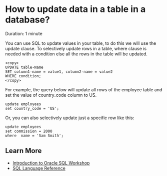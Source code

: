 # How to update data in a table in a database?

Duration: 1 minute

You can use SQL to update values in your table, to do this we will use the update clause. To selectively update rows in a table, where clause is needed with a condition else all the rows in the table will be updated.

```
<copy>
UPDATE table-Name
SET column1-name = value1, column2-name = value2
WHERE condition;
</copy>
```

For example, the query below will update all rows of the employee table and set the value of country_code column to US.

```
update employees
set country_code = 'US';
```

Or, you can also selectively update just a specific row like this:

```
update employees
set commission = 2000
where  name = 'Sam Smith';
```

## Learn More

* [Introduction to Oracle SQL Workshop](https://apexapps.oracle.com/pls/apex/dbpm/r/livelabs/view-workshop?wid=943)
* [SQL Language Reference](https://docs.oracle.com/en/database/oracle/oracle-database/12.2/sqlrf/Introduction-to-Oracle-SQL.html#GUID-049B7AE8-11E1-4110-B3E4-D117907D77AC)
